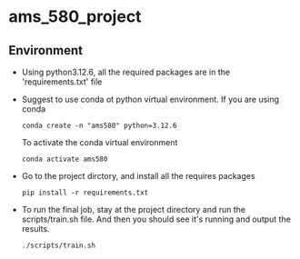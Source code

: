 # ams_580_project

## Environment
* Using python3.12.6, all the required packages are in the 'requirements.txt' file

* Suggest to use conda ot python virtual environment. If you are using conda
  ```
  conda create -n "ams580" python=3.12.6
  ```
	To activate the conda virtual environment
	
	```
  conda activate ams580
  ```
* Go to the project dirctory, and install all the requires packages
  ```
  pip install -r requirements.txt
  ```

* To run the final job, stay at the project directory and run the scripts/train.sh file. And then you should see it's running and output the results.
  ```
  ./scripts/train.sh
  ```